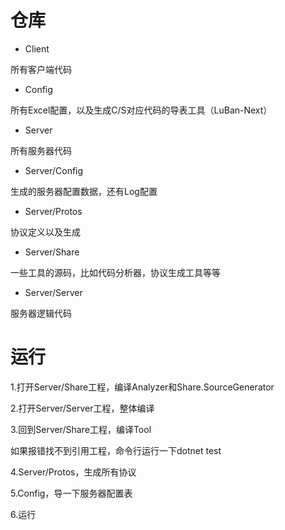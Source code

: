 # 仓库

- Client

所有客户端代码

- Config

所有Excel配置，以及生成C/S对应代码的导表工具（LuBan-Next）

- Server

所有服务器代码

- Server/Config

生成的服务器配置数据，还有Log配置

- Server/Protos

协议定义以及生成

- Server/Share

一些工具的源码，比如代码分析器，协议生成工具等等

- Server/Server

服务器逻辑代码

# 运行

1.打开Server/Share工程，编译Analyzer和Share.SourceGenerator

2.打开Server/Server工程，整体编译

3.回到Server/Share工程，编译Tool

如果报错找不到引用工程，命令行运行一下dotnet test

4.Server/Protos，生成所有协议

5.Config，导一下服务器配置表

6.运行
